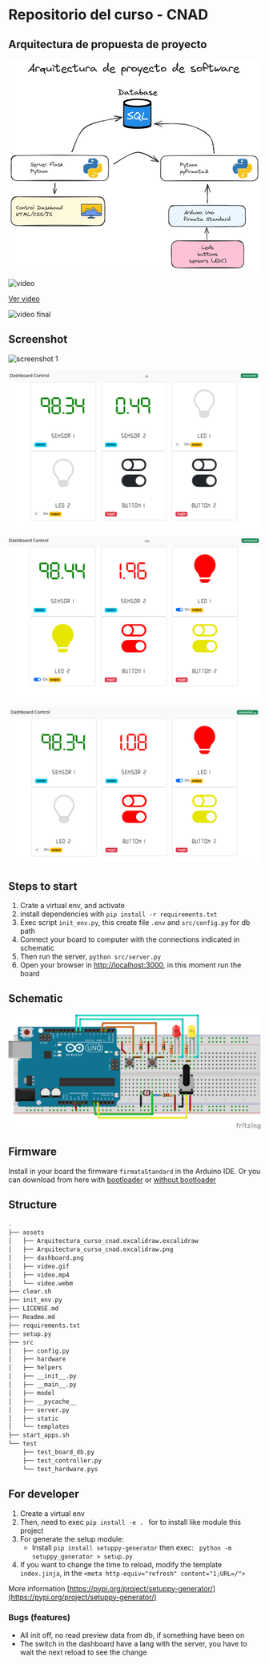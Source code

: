 # Repositorio del curso - CNAD

## Arquitectura de propuesta de proyecto 
![arq](assets/Arquitectura_curso_cnad.excalidraw.png)

![video](./assets/video.gif)

[Ver video](https://raw.githubusercontent.com/jalmx/curso_cnad/master/assets/video.mp4)

![video final](./assets/video_final.gif)

## Screenshot

![screenshot 1](./assets/dashboard.png)

![screenshot 2](./assets/dashboard_2.png)

![screenshot 2](./assets/dashboard_3.png)

![screenshot 2](./assets/dashboard_4.png)


## Steps to start

1. Crate a virtual env, and activate
2. install dependencies with `pip install -r requirements.txt`
3. Exec script `init_env.py`, this create file `.env` and `src/config.py` for db path
4. Connect your board to computer with the connections indicated in schematic
5. Then run the server, `python src/server.py`
6. Open your browser in [http://localhost:3000](http://localhost:3000), in this moment run the board

## Schematic

![schematic](./src/hardware/assets/board_connection_bb.png)

## Firmware

Install in your board the firmware `firmataStandard` in the Arduino IDE. 
Or you can download from here with [bootloader](./src/hardware/assets/firmware/StandardFirmata.ino.with_bootloader.hex) or [without bootloader](./src/hardware/assets/firmware/StandardFirmata.ino.hex)

## Structure

```bash
.
├── assets
│   ├── Arquitectura_curso_cnad.excalidraw.excalidraw
│   ├── Arquitectura_curso_cnad.excalidraw.png
│   ├── dashboard.png
│   ├── video.gif
│   ├── video.mp4
│   └── video.webm
├── clear.sh
├── init_env.py
├── LICENSE.md
├── Readme.md
├── requirements.txt
├── setup.py
├── src
│   ├── config.py
│   ├── hardware
│   ├── helpers
│   ├── __init__.py
│   ├── __main__.py
│   ├── model
│   ├── __pycache__
│   ├── server.py
│   ├── static
│   └── templates
├── start_apps.sh
└── test
    ├── test_board_db.py
    ├── test_controller.py
    └── test_hardware.pys
```

## For developer

1. Create a virtual env
2. Then, need to exec `pip install -e . ` for to install like module this project
3. For generate the setup module:
    - Install `pip install setuppy-generator` then exec: ` python -m setuppy_generator > setup.py`
4. If you want to change the time to reload, modify the template `index.jinja`, in the `<meta http-equiv="refresh" content="1;URL=/">`

More information [https://pypi.org/project/setuppy-generator/](https://pypi.org/project/setuppy-generator/)

### Bugs (features)

- All init off, no read preview data from db, if something have been on
- The switch in the dashboard have a lang with the server, you have to wait the next reload to see the change